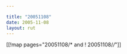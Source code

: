```yaml
---

title: "20051108"
date: 2005-11-08
layout: rut
---
```


[[!map pages="20051108/* and ! 20051108/*/*"]]
